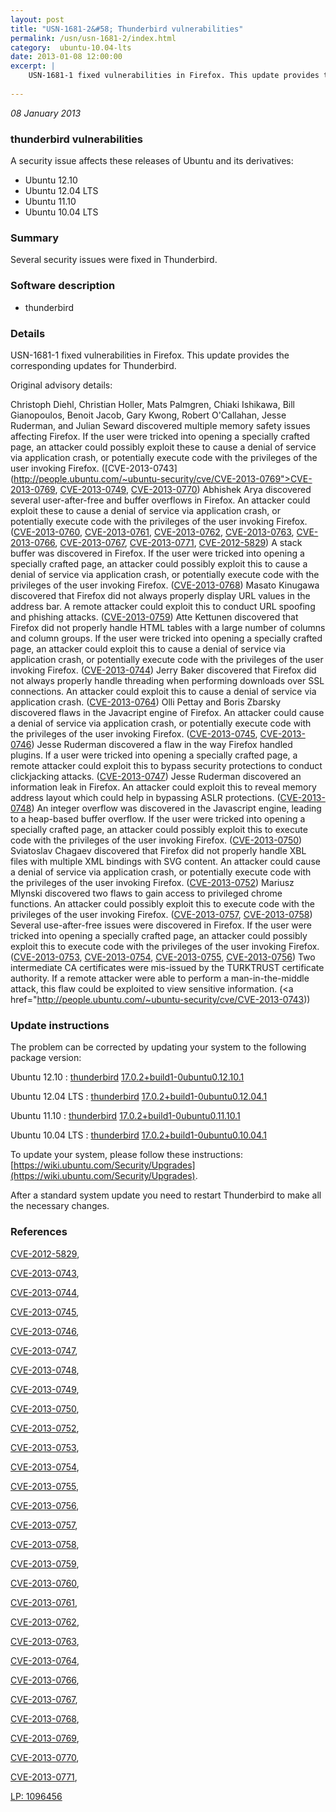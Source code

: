 ```yaml
---
layout: post
title: "USN-1681-2&#58; Thunderbird vulnerabilities"
permalink: /usn/usn-1681-2/index.html
category:  ubuntu-10.04-lts
date: 2013-01-08 12:00:00
excerpt: |
    USN-1681-1 fixed vulnerabilities in Firefox. This update provides the corresponding updates for Thunderbird.
    
--- 
```

 
 

*08 January 2013*

### thunderbird vulnerabilities

A security issue affects these releases of Ubuntu and its derivatives:

* Ubuntu 12.10
* Ubuntu 12.04 LTS
* Ubuntu 11.10
* Ubuntu 10.04 LTS

### Summary

Several security issues were fixed in Thunderbird. 

### Software description

* thunderbird 

### Details

USN-1681-1 fixed vulnerabilities in Firefox. This update provides the corresponding updates for Thunderbird.

Original advisory details:

 Christoph Diehl, Christian Holler, Mats Palmgren, Chiaki Ishikawa, Bill Gianopoulos, Benoit Jacob, Gary Kwong, Robert O&#39;Callahan, Jesse Ruderman, and Julian Seward discovered multiple memory safety issues affecting Firefox. If the user were tricked into opening a specially crafted page, an attacker could possibly exploit these to cause a denial of service via application crash, or potentially execute code with the privileges of the user invoking Firefox. ([CVE-2013-0743](http://people.ubuntu.com/~ubuntu-security/cve/CVE-2013-0769">CVE-2013-0769</a>, <a href="http://people.ubuntu.com/~ubuntu-security/cve/CVE-2013-0749">CVE-2013-0749</a>, <a href="http://people.ubuntu.com/~ubuntu-security/cve/CVE-2013-0770">CVE-2013-0770</a>) Abhishek Arya discovered several user-after-free and buffer overflows in Firefox. An attacker could exploit these to cause a denial of service via application crash, or potentially execute code with the privileges of the user invoking Firefox. (<a href="http://people.ubuntu.com/~ubuntu-security/cve/CVE-2013-0760">CVE-2013-0760</a>, <a href="http://people.ubuntu.com/~ubuntu-security/cve/CVE-2013-0761">CVE-2013-0761</a>, <a href="http://people.ubuntu.com/~ubuntu-security/cve/CVE-2013-0762">CVE-2013-0762</a>, <a href="http://people.ubuntu.com/~ubuntu-security/cve/CVE-2013-0763">CVE-2013-0763</a>, <a href="http://people.ubuntu.com/~ubuntu-security/cve/CVE-2013-0766">CVE-2013-0766</a>, <a href="http://people.ubuntu.com/~ubuntu-security/cve/CVE-2013-0767">CVE-2013-0767</a>, <a href="http://people.ubuntu.com/~ubuntu-security/cve/CVE-2013-0771">CVE-2013-0771</a>, <a href="http://people.ubuntu.com/~ubuntu-security/cve/CVE-2012-5829">CVE-2012-5829</a>) A stack buffer was discovered in Firefox. If the user were tricked into opening a specially crafted page, an attacker could possibly exploit this to cause a denial of service via application crash, or potentially execute code with the privileges of the user invoking Firefox. (<a href="http://people.ubuntu.com/~ubuntu-security/cve/CVE-2013-0768">CVE-2013-0768</a>) Masato Kinugawa discovered that Firefox did not always properly display URL values in the address bar. A remote attacker could exploit this to conduct URL spoofing and phishing attacks. (<a href="http://people.ubuntu.com/~ubuntu-security/cve/CVE-2013-0759">CVE-2013-0759</a>) Atte Kettunen discovered that Firefox did not properly handle HTML tables with a large number of columns and column groups. If the user were tricked into opening a specially crafted page, an attacker could exploit this to cause a denial of service via application crash, or potentially execute code with the privileges of the user invoking Firefox. (<a href="http://people.ubuntu.com/~ubuntu-security/cve/CVE-2013-0744">CVE-2013-0744</a>) Jerry Baker discovered that Firefox did not always properly handle threading when performing downloads over SSL connections. An attacker could exploit this to cause a denial of service via application crash. (<a href="http://people.ubuntu.com/~ubuntu-security/cve/CVE-2013-0764">CVE-2013-0764</a>) Olli Pettay and Boris Zbarsky discovered flaws in the Javacript engine of Firefox. An attacker could cause a denial of service via application crash, or potentially execute code with the privileges of the user invoking Firefox. (<a href="http://people.ubuntu.com/~ubuntu-security/cve/CVE-2013-0745">CVE-2013-0745</a>, <a href="http://people.ubuntu.com/~ubuntu-security/cve/CVE-2013-0746">CVE-2013-0746</a>) Jesse Ruderman discovered a flaw in the way Firefox handled plugins. If a user were tricked into opening a specially crafted page, a remote attacker could exploit this to bypass security protections to conduct clickjacking attacks. (<a href="http://people.ubuntu.com/~ubuntu-security/cve/CVE-2013-0747">CVE-2013-0747</a>) Jesse Ruderman discovered an information leak in Firefox. An attacker could exploit this to reveal memory address layout which could help in bypassing ASLR protections. (<a href="http://people.ubuntu.com/~ubuntu-security/cve/CVE-2013-0748">CVE-2013-0748</a>) An integer overflow was discovered in the Javascript engine, leading to a heap-based buffer overflow. If the user were tricked into opening a specially crafted page, an attacker could possibly exploit this to execute code with the privileges of the user invoking Firefox. (<a href="http://people.ubuntu.com/~ubuntu-security/cve/CVE-2013-0750">CVE-2013-0750</a>) Sviatoslav Chagaev discovered that Firefox did not properly handle XBL files with multiple XML bindings with SVG content. An attacker could cause a denial of service via application crash, or potentially execute code with the privileges of the user invoking Firefox. (<a href="http://people.ubuntu.com/~ubuntu-security/cve/CVE-2013-0752">CVE-2013-0752</a>) Mariusz Mlynski discovered two flaws to gain access to privileged chrome functions. An attacker could possibly exploit this to execute code with the privileges of the user invoking Firefox. (<a href="http://people.ubuntu.com/~ubuntu-security/cve/CVE-2013-0757">CVE-2013-0757</a>, <a href="http://people.ubuntu.com/~ubuntu-security/cve/CVE-2013-0758">CVE-2013-0758</a>) Several use-after-free issues were discovered in Firefox. If the user were tricked into opening a specially crafted page, an attacker could possibly exploit this to execute code with the privileges of the user invoking Firefox. (<a href="http://people.ubuntu.com/~ubuntu-security/cve/CVE-2013-0753">CVE-2013-0753</a>, <a href="http://people.ubuntu.com/~ubuntu-security/cve/CVE-2013-0754">CVE-2013-0754</a>, <a href="http://people.ubuntu.com/~ubuntu-security/cve/CVE-2013-0755">CVE-2013-0755</a>, <a href="http://people.ubuntu.com/~ubuntu-security/cve/CVE-2013-0756">CVE-2013-0756</a>) Two intermediate CA certificates were mis-issued by the TURKTRUST certificate authority. If a remote attacker were able to perform a man-in-the-middle attack, this flaw could be exploited to view sensitive information. (<a href="http://people.ubuntu.com/~ubuntu-security/cve/CVE-2013-0743)) 

### Update instructions

The problem can be corrected by updating your system to the following package version:

Ubuntu 12.10
 : [thunderbird](https://launchpad.net/ubuntu/+source/thunderbird) <span> [17.0.2+build1-0ubuntu0.12.10.1](https://launchpad.net/ubuntu/+source/thunderbird/17.0.2+build1-0ubuntu0.12.10.1) </span> 

Ubuntu 12.04 LTS
 : [thunderbird](https://launchpad.net/ubuntu/+source/thunderbird) <span> [17.0.2+build1-0ubuntu0.12.04.1](https://launchpad.net/ubuntu/+source/thunderbird/17.0.2+build1-0ubuntu0.12.04.1) </span> 

Ubuntu 11.10
 : [thunderbird](https://launchpad.net/ubuntu/+source/thunderbird) <span> [17.0.2+build1-0ubuntu0.11.10.1](https://launchpad.net/ubuntu/+source/thunderbird/17.0.2+build1-0ubuntu0.11.10.1) </span> 

Ubuntu 10.04 LTS
 : [thunderbird](https://launchpad.net/ubuntu/+source/thunderbird) <span> [17.0.2+build1-0ubuntu0.10.04.1](https://launchpad.net/ubuntu/+source/thunderbird/17.0.2+build1-0ubuntu0.10.04.1) </span> 

To update your system, please follow these instructions: [https://wiki.ubuntu.com/Security/Upgrades](https://wiki.ubuntu.com/Security/Upgrades).

After a standard system update you need to restart Thunderbird to make all the necessary changes. 

### References

 
 [CVE-2012-5829](http://people.ubuntu.com/~ubuntu-security/cve/CVE-2012-5829), 

 [CVE-2013-0743](http://people.ubuntu.com/~ubuntu-security/cve/CVE-2013-0743), 

 [CVE-2013-0744](http://people.ubuntu.com/~ubuntu-security/cve/CVE-2013-0744), 

 [CVE-2013-0745](http://people.ubuntu.com/~ubuntu-security/cve/CVE-2013-0745), 

 [CVE-2013-0746](http://people.ubuntu.com/~ubuntu-security/cve/CVE-2013-0746), 

 [CVE-2013-0747](http://people.ubuntu.com/~ubuntu-security/cve/CVE-2013-0747), 

 [CVE-2013-0748](http://people.ubuntu.com/~ubuntu-security/cve/CVE-2013-0748), 

 [CVE-2013-0749](http://people.ubuntu.com/~ubuntu-security/cve/CVE-2013-0749), 

 [CVE-2013-0750](http://people.ubuntu.com/~ubuntu-security/cve/CVE-2013-0750), 

 [CVE-2013-0752](http://people.ubuntu.com/~ubuntu-security/cve/CVE-2013-0752), 

 [CVE-2013-0753](http://people.ubuntu.com/~ubuntu-security/cve/CVE-2013-0753), 

 [CVE-2013-0754](http://people.ubuntu.com/~ubuntu-security/cve/CVE-2013-0754), 

 [CVE-2013-0755](http://people.ubuntu.com/~ubuntu-security/cve/CVE-2013-0755), 

 [CVE-2013-0756](http://people.ubuntu.com/~ubuntu-security/cve/CVE-2013-0756), 

 [CVE-2013-0757](http://people.ubuntu.com/~ubuntu-security/cve/CVE-2013-0757), 

 [CVE-2013-0758](http://people.ubuntu.com/~ubuntu-security/cve/CVE-2013-0758), 

 [CVE-2013-0759](http://people.ubuntu.com/~ubuntu-security/cve/CVE-2013-0759), 

 [CVE-2013-0760](http://people.ubuntu.com/~ubuntu-security/cve/CVE-2013-0760), 

 [CVE-2013-0761](http://people.ubuntu.com/~ubuntu-security/cve/CVE-2013-0761), 

 [CVE-2013-0762](http://people.ubuntu.com/~ubuntu-security/cve/CVE-2013-0762), 

 [CVE-2013-0763](http://people.ubuntu.com/~ubuntu-security/cve/CVE-2013-0763), 

 [CVE-2013-0764](http://people.ubuntu.com/~ubuntu-security/cve/CVE-2013-0764), 

 [CVE-2013-0766](http://people.ubuntu.com/~ubuntu-security/cve/CVE-2013-0766), 

 [CVE-2013-0767](http://people.ubuntu.com/~ubuntu-security/cve/CVE-2013-0767), 

 [CVE-2013-0768](http://people.ubuntu.com/~ubuntu-security/cve/CVE-2013-0768), 

 [CVE-2013-0769](http://people.ubuntu.com/~ubuntu-security/cve/CVE-2013-0769), 

 [CVE-2013-0770](http://people.ubuntu.com/~ubuntu-security/cve/CVE-2013-0770), 

 [CVE-2013-0771](http://people.ubuntu.com/~ubuntu-security/cve/CVE-2013-0771), 

 [LP: 1096456](https://launchpad.net/bugs/1096456)
 


